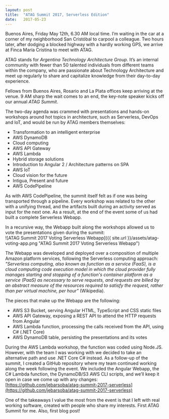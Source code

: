 ```yaml
---
layout: post
title:  "ATAG Summit 2017, Serverless Edition"
date:   2017-05-23
---
```


Buenos Aires, Friday May 12th, 6.30 AM local time. I’m waiting in the car at a corner of my neighborhood San Cristóbal to carpool a colleague. Two hours later, after dodging a blocked highway with a hardly working GPS, we arrive at Finca María Cristina to meet with ATAG.

ATAG stands for *Argentina Technology Architecture Group*. It’s an internal community with fewer than 50 talented individuals from different teams within the company, who are passionate about Technology Architecture and meet up regularly to share and capitalize knowledge from their day-to-day experience.

Fellows from Buenos Aires, Rosario and La Plata offices keep arriving at the venue. 9 AM sharp the wait comes to an end, the key-note speaker kicks off our annual *ATAG Summit*.

The two-day agenda was crammed with presentations and hands-on workshops around hot topics in architecture, such as Serverless, DevOps and IoT, and would be run by ATAG members themselves:  
* Transformation to an intelligent enterprise
* AWS DynamoDB
* Cloud computing
* AWS API Gateway
* AWS Lambda
* Hybrid storage solutions
* Introduction to Angular 2 / Architecture patterns on SPA
* AWS IoT
* Cloud vision for the future
* Intigua, Present and future
* AWS CodePipeline

As with AWS CodePipeline, the summit itself felt as if one was being transported through a pipeline. Every workshop was related to the other with a unifying thread, and the artifacts built during an activity served as input for the next one. As a result, at the end of the event some of us had built a complete Serverless Webapp.

In a recursive way, the Webapp built along the workshops allowed us to vote the presentations given during the summit:  
![ATAG Summit 2017 Voting Serverless Webapp]({{ site.url }}/assets/atag-voting-app.png "ATAG Summit 2017 Voting Serverless Webapp")

The Webapp was developed and deployed over a composition of multiple Amazon platform services, following the Serverless computing approach:  
*"Serverless computing, also known as function as a service (FaaS), is a cloud computing code execution model in which the cloud provider fully manages starting and stopping of a function's container platform as a service (PaaS) as necessary to serve requests, and requests are billed by an abstract measure of the resources required to satisfy the request, rather than per virtual machine, per hour"* (Wikipedia).

The pieces that make up the Webapp are the following:  
* AWS S3 Bucket, serving Angular HTML, TypeScript and CSS static files
* AWS API Gateway, exposing a REST API to attend the HTTP requests from Angular
* AWS Lambda function, processing the calls received from the API, using C# (.NET Core)
* AWS DynamoDB table, persisting the presentations and its votes

During the AWS Lambda workshop, the function was coded using Node.JS. However, with the team I was working with we decided to take an alternative path and use .NET Core C# instead. As a follow-up of the summit, I created a GitHub repository where my team continued working along the week following the event. We included the Angular Webapp, the C# Lambda function, the DynamoDB/S3 AWS CLI scripts, and we’ll keep it open in case we come up with any changes:  
[https://github.com/jebarsoba/atag-summit-2017-serverless](https://github.com/jebarsoba/atag-summit-2017-serverless)

One of the takeaways I value the most from the event is that I left with real working software, created with people who share my interests. First ATAG Summit for me. Also, first blog post!
